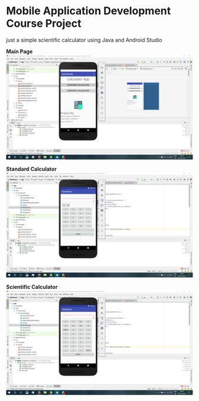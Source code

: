 # Mobile Application Development Course Project
 just a simple scientific calculator using Java and Android Studio
 
 **Main Page**
 ![GitHub Logo](/images/main.jpeg)

**Standard Calculator**
 ![GitHub Logo](/images/stand.jpeg)


**Scientific Calculator**
 ![GitHub Logo](/images/scien.jpeg)
